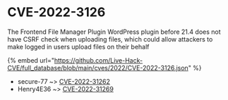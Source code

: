 # CVE-2022-3126

The Frontend File Manager Plugin WordPress plugin before 21.4 does not have CSRF check when uploading files, which could allow attackers to make logged in users upload files on their behalf

{% embed url="https://github.com/Live-Hack-CVE/full_database/blob/main/cves/2022/CVE-2022-3126.json" %}


* secure-77 ~> [CVE-2022-31262](https://www.alice-snow.ru/2022/database/cve-2022-3126/cve-2022-31262-secure-77)
* Henry4E36 ~> [CVE-2022-31269](https://www.alice-snow.ru/2022/database/cve-2022-3126/cve-2022-31269-henry4e36)